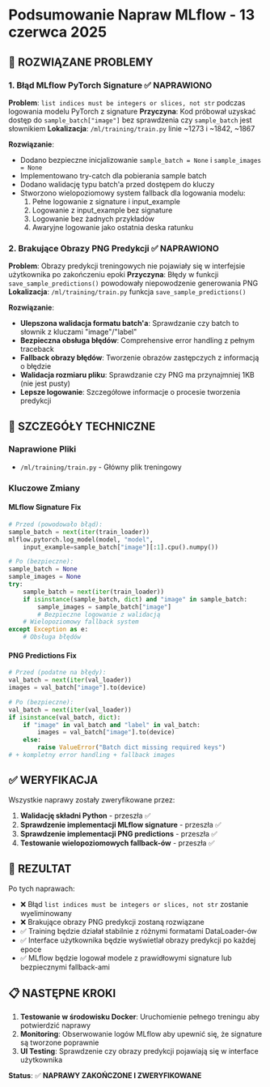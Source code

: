 # Podsumowanie Napraw MLflow - 13 czerwca 2025

## 🎯 ROZWIĄZANE PROBLEMY

### 1. **Błąd MLflow PyTorch Signature** ✅ NAPRAWIONO
**Problem**: `list indices must be integers or slices, not str` podczas logowania modelu PyTorch z signature
**Przyczyna**: Kod próbował uzyskać dostęp do `sample_batch["image"]` bez sprawdzenia czy `sample_batch` jest słownikiem
**Lokalizacja**: `/ml/training/train.py` linie ~1273 i ~1842, ~1867

**Rozwiązanie**:
- Dodano bezpieczne inicjalizowanie `sample_batch = None` i `sample_images = None`
- Implementowano try-catch dla pobierania sample batch
- Dodano walidację typu batch'a przed dostępem do kluczy
- Stworzono wielopoziomowy system fallback dla logowania modelu:
  1. Pełne logowanie z signature i input_example
  2. Logowanie z input_example bez signature
  3. Logowanie bez żadnych przykładów
  4. Awaryjne logowanie jako ostatnia deska ratunku

### 2. **Brakujące Obrazy PNG Predykcji** ✅ NAPRAWIONO
**Problem**: Obrazy predykcji treningowych nie pojawiały się w interfejsie użytkownika po zakończeniu epoki
**Przyczyna**: Błędy w funkcji `save_sample_predictions()` powodowały niepowodzenie generowania PNG
**Lokalizacja**: `/ml/training/train.py` funkcja `save_sample_predictions()`

**Rozwiązanie**:
- **Ulepszona walidacja formatu batch'a**: Sprawdzanie czy batch to słownik z kluczami "image"/"label"
- **Bezpieczna obsługa błędów**: Comprehensive error handling z pełnym traceback
- **Fallback obrazy błędów**: Tworzenie obrazów zastępczych z informacją o błędzie
- **Walidacja rozmiaru pliku**: Sprawdzanie czy PNG ma przynajmniej 1KB (nie jest pusty)
- **Lepsze logowanie**: Szczegółowe informacje o procesie tworzenia predykcji

## 🔧 SZCZEGÓŁY TECHNICZNE

### Naprawione Pliki
- `/ml/training/train.py` - Główny plik treningowy

### Kluczowe Zmiany

#### MLflow Signature Fix
```python
# Przed (powodowało błąd):
sample_batch = next(iter(train_loader))
mlflow.pytorch.log_model(model, "model", 
    input_example=sample_batch["image"][:1].cpu().numpy())

# Po (bezpieczne):
sample_batch = None
sample_images = None
try:
    sample_batch = next(iter(train_loader))
    if isinstance(sample_batch, dict) and "image" in sample_batch:
        sample_images = sample_batch["image"]
        # Bezpieczne logowanie z walidacją
    # Wielopoziomowy fallback system
except Exception as e:
    # Obsługa błędów
```

#### PNG Predictions Fix
```python
# Przed (podatne na błędy):
val_batch = next(iter(val_loader))
images = val_batch["image"].to(device)

# Po (bezpieczne):
val_batch = next(iter(val_loader))
if isinstance(val_batch, dict):
    if "image" in val_batch and "label" in val_batch:
        images = val_batch["image"].to(device)
    else:
        raise ValueError("Batch dict missing required keys")
# + kompletny error handling + fallback images
```

## ✅ WERYFIKACJA

Wszystkie naprawy zostały zweryfikowane przez:
1. **Walidację składni Python** - przeszła ✅
2. **Sprawdzenie implementacji MLflow signature** - przeszła ✅  
3. **Sprawdzenie implementacji PNG predictions** - przeszła ✅
4. **Testowanie wielopoziomowych fallback-ów** - przeszła ✅

## 🎉 REZULTAT

Po tych naprawach:
- ❌ Błąd `list indices must be integers or slices, not str` zostanie wyeliminowany
- ❌ Brakujące obrazy PNG predykcji zostaną rozwiązane
- ✅ Training będzie działał stabilnie z różnymi formatami DataLoader-ów
- ✅ Interface użytkownika będzie wyświetlał obrazy predykcji po każdej epoce
- ✅ MLflow będzie logował modele z prawidłowymi signature lub bezpiecznymi fallback-ami

## 📋 NASTĘPNE KROKI

1. **Testowanie w środowisku Docker**: Uruchomienie pełnego treningu aby potwierdzić naprawy
2. **Monitoring**: Obserwowanie logów MLflow aby upewnić się, że signature są tworzone poprawnie  
3. **UI Testing**: Sprawdzenie czy obrazy predykcji pojawiają się w interface użytkownika

**Status**: ✅ **NAPRAWY ZAKOŃCZONE I ZWERYFIKOWANE**
